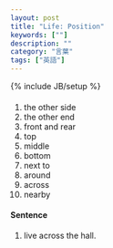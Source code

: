 ```yaml
---
layout: post
title: "Life: Position"
keywords: [""]
description: ""
category: "言葉"
tags: ["英語"]
---
```

{% include JB/setup %}

####
1. the other side
2. the other end
3. front and rear
4. top 
5. middle 
6. bottom
7. next to
8. around
9. across
1. nearby


#### Sentence
1. live across the hall.

